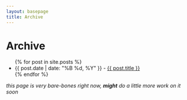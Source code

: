 ```yaml
---
layout: basepage
title: Archive
---
```

# Archive
<ul>
{% for post in site.posts %}
    <li>{{ post.date | date: "%B %d, %Y" }} - <a href="{{ post.url }}">{{ post.title }}</a></li>
{% endfor %}
</ul>

*this page is very bare-bones right now, <b>might</b> do a little more work on it soon*
